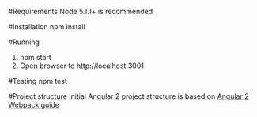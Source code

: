 #Requirements
Node 5.1.1+ is recommended

#Installation
npm install

#Running
1. npm start
2. Open browser to http://localhost:3001

#Testing
npm test

#Project structure
Initial Angular 2 project structure is based on
[Angular 2 Webpack guide](https://angular.io/docs/ts/latest/guide/webpack.html)